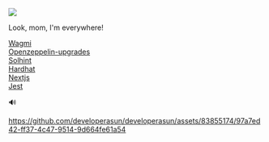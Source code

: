 ![](https://gh-hits.nomadcoders.workers.dev/view?username=developerasun)

Look, mom, I'm everywhere!

[Wagmi](https://github.com/wagmi-dev/wagmi/issues/1948) <br/>
[Openzeppelin-upgrades](https://github.com/OpenZeppelin/openzeppelin-upgrades/issues/623) <br/>
[Solhint](https://github.com/protofire/solhint/issues/354) <br/>
[Hardhat](https://github.com/NomicFoundation/hardhat/issues/3385) <br/>
[Nextjs](https://github.com/mtbrault/nextjs-http-supertest/issues/12) <br/>
[Jest](https://stackoverflow.com/questions/69164606/jest-cannot-log-after-tests-are-done-having-problems-on-import-of-functions) <br/>

🔊

https://github.com/developerasun/developerasun/assets/83855174/97a7ed42-ff37-4c47-9514-9d664fe61a54

